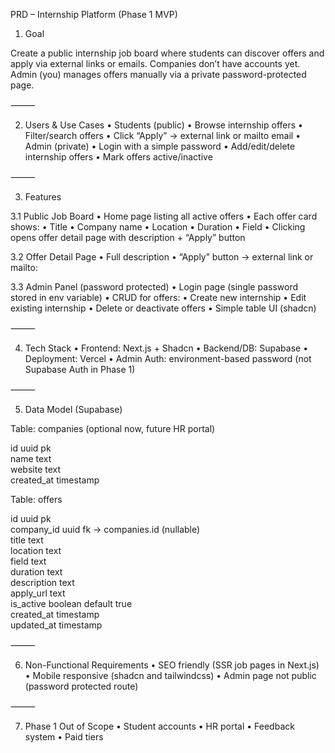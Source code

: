 PRD – Internship Platform (Phase 1 MVP)

1. Goal

Create a public internship job board where students can discover offers and apply via external links or emails. Companies don’t have accounts yet. Admin (you) manages offers manually via a private password-protected page.

⸻

2. Users & Use Cases
	•	Students (public)
	•	Browse internship offers
	•	Filter/search offers
	•	Click “Apply” → external link or mailto email
	•	Admin (private)
	•	Login with a simple password
	•	Add/edit/delete internship offers
	•	Mark offers active/inactive

⸻

3. Features

3.1 Public Job Board
	•	Home page listing all active offers
	•	Each offer card shows:
	•	Title
	•	Company name
	•	Location
	•	Duration
	•	Field
	•	Clicking opens offer detail page with description + “Apply” button

3.2 Offer Detail Page
	•	Full description
	•	“Apply” button → external link or mailto:

3.3 Admin Panel (password protected)
	•	Login page (single password stored in env variable)
	•	CRUD for offers:
	•	Create new internship
	•	Edit existing internship
	•	Delete or deactivate offers
	•	Simple table UI (shadcn)

⸻

4. Tech Stack
	•	Frontend: Next.js + Shadcn
	•	Backend/DB: Supabase
	•	Deployment: Vercel
	•	Admin Auth: environment-based password (not Supabase Auth in Phase 1)

⸻

5. Data Model (Supabase)

Table: companies (optional now, future HR portal)

id uuid pk  
name text  
website text  
created_at timestamp  

Table: offers

id uuid pk  
company_id uuid fk → companies.id (nullable)  
title text  
location text  
field text  
duration text  
description text  
apply_url text  
is_active boolean default true  
created_at timestamp  
updated_at timestamp  


⸻

6. Non-Functional Requirements
	•	SEO friendly (SSR job pages in Next.js)
	•	Mobile responsive (shadcn and tailwindcss)
	•	Admin page not public (password protected route)

⸻

7. Phase 1 Out of Scope
	•	Student accounts
	•	HR portal
	•	Feedback system
	•	Paid tiers